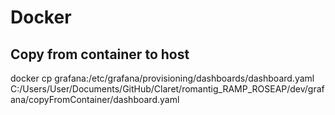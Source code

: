 # Docker
## Copy from container to host
docker cp grafana:/etc/grafana/provisioning/dashboards/dashboard.yaml C:/Users/User/Documents/GitHub/Claret/romantig_RAMP_ROSEAP/dev/grafana/copyFromContainer/dashboard.yaml